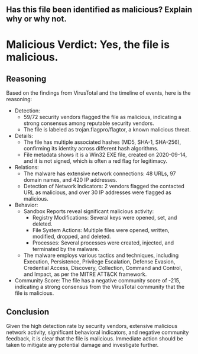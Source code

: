 ## Has this file been identified as malicious? Explain why or why not.

# Malicious Verdict: Yes, the file is malicious.

## Reasoning
Based on the findings from VirusTotal and the timeline of events, here is the reasoning:
- Detection:
  - 59/72 security vendors flagged the file as malicious, indicating a strong consensus among reputable security vendors.
  - The file is labeled as trojan.flagpro/flagtor, a known malicious threat.
- Details:
  - The file has multiple associated hashes (MD5, SHA-1, SHA-256), confirming its identity across different hash algorithms.
  - File metadata shows it is a Win32 EXE file, created on 2020-09-14, and it is not signed, which is often a red flag for legitimacy.
- Relations: 
  - The malware has extensive network connections: 48 URLs, 97 domain names, and 420 IP addresses.
  - Detection of Network Indicators: 2 vendors flagged the contacted URL as malicious, and over 30 IP addresses were flagged as malicious.
- Behavior:
  - Sandbox Reports reveal significant malicious activity:
      - Registry Modifications: Several keys were opened, set, and deleted.
      - File System Actions: Multiple files were opened, written, modified, dropped, and deleted.
      - Processes: Several processes were created, injected, and terminated by the malware.
  - The malware employs various tactics and techniques, including Execution, Persistence, Privilege Escalation, Defense Evasion, Credential Access, Discovery, Collection, Command and Control, and Impact, as per the MITRE ATT&CK framework.
- Community Score:
The file has a negative community score of -215, indicating a strong consensus from the VirusTotal community that the file is malicious.

## Conclusion
Given the high detection rate by security vendors, extensive malicious network activity, significant behavioral indicators, and negative community feedback, it is clear that the file is malicious. Immediate action should be taken to mitigate any potential damage and investigate further. 
